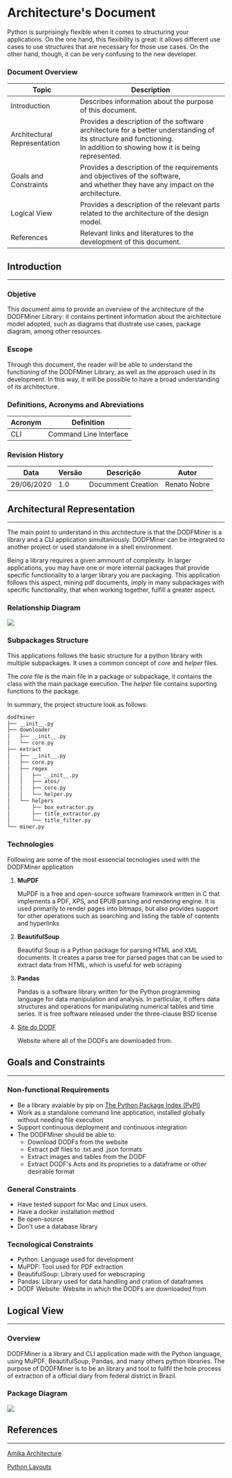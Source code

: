 # Architecture's Document

Python is surprisingly flexible when it comes to structuring your applications. On the one hand, this flexibility is great: it allows different use cases to use structures that are necessary for those use cases. On the other hand, though, it can be very confusing to the new developer.

### Document Overview

| Topic                        | Description                                                                                                                                                             |
|------------------------------|-------------------------------------------------------------------------------------------------------------------------------------------------------------------------|
| Introduction                 | Describes information about the purpose of this document.                                                                                                               |
| Architectural Representation | Provides a description of the software architecture for a better understanding of its structure and functioning.<br>In addition to showing how it is being represented. |
| Goals and Constraints        | Provides a description of the requirements and objectives of the software,<br>and whether they have any impact on the architecture.                                     |
| Logical View                 | Provides a description of the relevant parts related to the architecture of the design model.                                                                           |
| References                   | Relevant links and literatures to the development of this document.                                                                                                     |

## Introduction
---------------

### Objetive

This document aims to provide an overview of the architecture of the DODFMiner Library: it contains pertinent information about the architecture model adopted, such as diagrams that illustrate use cases, package diagram, among other resources.

### Escope

Through this document, the reader will be able to understand the functioning of the DODFMiner Library, as well as the approach used in its development. In this way, it will be possible to have a broad understanding of its architecture.

### Definitions, Acronyms and Abreviations

| Acronym       | Definition             |
|---------------|------------------------|
| CLI           | Command Line Interface |


### Revision History

| Data     | Versão | Descrição          | Autor        |
|----------|--------|--------------------|--------------|
|29/06/2020| 1.0    | Documment Creation | Renato Nobre |


## Architectural Representation
-------------------------------

The main point to understand in this architecture is that the DODFMiner is a library and a CLI application simultaniously. DODFMiner can be integrated to another project or used standalone in a shell environment.

Being a library requires a given ammount of complexity. In larger applications, you may have one or more internal packages that provide specific functionality to a larger library you are packaging. This application follows this aspect, mining pdf documents, imply in many subpackages with specific functionality, that when working together, fulfill a greater aspect.

### Relationship Diagram 

![](../_static/app.svg)

### Subpackages Structure

This applications follows the basic structure for a python library with multiple subpackages. It uses a common concept of *core* and *helper* files.

The *core* file is the main file in a package or subpackage, it contains the class with the main package execution. The *helper* file contains suporting functions to the package.

In summary, the project structure look as follows:

```bash
dodfminer
├── __init__.py
├── downloader
│   ├── __init__.py
│   └── core.py
├── extract
│   ├── __init__.py
│   ├── core.py
│   ├── regex
│   │   ├── __init__.py
│   │   ├── atos/
│   │   ├── core.py
│   │   └── helper.py
│   └── helpers
│       ├── box_extractor.py
│       ├── title_extractor.py
│       └── title_filter.py
└── miner.py
```

### Technologies

Following are some of the most essencial tecnologies used with the DODFMiner application

1. **MuPDF**

   MuPDF is a free and open-source software framework written in C that implements a PDF, XPS, and EPUB parsing and rendering engine. It is used primarily to render pages into bitmaps, but also provides support for other operations such as searching and listing the table of contents and hyperlinks

2. **BeautifulSoup**

   Beautiful Soup is a Python package for parsing HTML and XML documents. It creates a parse tree for parsed pages that can be used to extract data from HTML, which is useful for web scraping

3. **Pandas**

    Pandas is a software library written for the Python programming language for data manipulation and analysis. In particular, it offers data structures and operations for manipulating numerical tables and time series. It is free software released under the three-clause BSD license

4. [Site do DODF](http://www.buriti.df.gov.br/ftp/)

    Website where all of the DODFs are downloaded from.


## Goals and Constraints
------------------------

### Non-functional Requirements

* Be a library avaiable by pip on [The Python Package Index (PyPI)](https://pypi.org)
* Work as a standalone command line application, installed globally without needing file execution
* Support continuous deployment and continuous integration
* The DODFMiner should be able to:
    - Download DODFs from the website
    - Extract pdf files to .txt and .json formats
    - Extract images and tables from the DODF
    - Extract DODF's Acts and its proprieties to a dataframe or other desirable format

### General Constraints

* Have tested support for Mac and Linux users.
* Have a docker installation method
* Be open-source
* Don't use a database library

### Tecnological Constraints

* Python: Language used for development
* MuPDF: Tool used for PDF extraction
* BeautifulSoup: Library used for webscraping
* Pandas: Library used for data handling and cration of dataframes
* DODF Website: Website in which the DODFs are downloaded from

## Logical View
---------------

### Overview

DODFMiner is a library and CLI application made with the Python language, using MuPDF, BeautifulSoup, Pandas, and many others python libraries. The purpose of DODFMiner is to be an library and tool to fullfil the hole process of extraction of a official diary from federal district in Brazil. 

### Package Diagram

![](../_static/pacotes.svg)

## References
-------------

[Amika Architecture](https://fga-eps-mds.github.io/2019.2-Amika-Wiki/#/docs/projeto/documentoarquitetura)

[Python Layouts](https://realpython.com/python-application-layouts/)